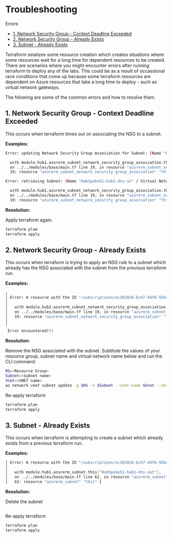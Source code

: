
# Troubleshooting <!-- omit from toc -->

Errors
- [1. Network Security Group - Context Deadline Exceeded](#1-network-security-group---context-deadline-exceeded)
- [2. Network Security Group - Already Exists](#2-network-security-group---already-exists)
- [3. Subnet - Already Exists](#3-subnet---already-exists)

Terraform seializes some resource creation which creates situations where some resources wait for a long time for dependent resources to be created. There are scenarios where you might encounter errors after running terraform to deploy any of the labs. This could be as a result of occassional race conditions that come up because some terraform resources are dependent on Azure resources that take a long time to deploy - such as virtual network gateways.

The folowing are some of the common errors and how to resolve them.

## 1. Network Security Group - Context Deadline Exceeded

This occurs when terraform times out on associating the NSG to a subnet.

**Examples:**

```sh
Error: updating Network Security Group Association for Subnet: (Name "HubSpokeS1-hub1-nva" / Virtual Network Name "HubSpokeS1-hub1-vnet" / Resource Group "HubSpokeS1RG"): network.SubnetsClient#CreateOrUpdate: Failure sending request: StatusCode=0 -- Original Error: context deadline exceeded

  with module.hub1.azurerm_subnet_network_security_group_association.this["nva"],
  on ../../modules/base/main.tf line 19, in resource "azurerm_subnet_network_security_group_association" "this":
  19: resource "azurerm_subnet_network_security_group_association" "this" {
```
```sh
Error: retrieving Subnet: (Name "HubSpokeS1-hub1-dns-in" / Virtual Network Name "HubSpokeS1-hub1-vnet" / Resource Group "HubSpokeS1RG"): network.SubnetsClient#Get: Failure sending request: StatusCode=0 -- Original Error: context deadline exceeded

  with module.hub1.azurerm_subnet_network_security_group_association.this["dns"],
  on ../../modules/base/main.tf line 19, in resource "azurerm_subnet_network_security_group_association" "this":
  19: resource "azurerm_subnet_network_security_group_association" "this" {
```

**Resolution:**

Apply terraform again.
```sh
terraform plam
terraform apply
```

## 2. Network Security Group - Already Exists

This occurs when terraform is trying to apply an NSG rule to a subnet which already has the NSG associated with the subnet from the previous terraform run.

**Examples:**

```sh
╷
│ Error: A resource with the ID "/subscriptions/ec265026-bc67-44f6-92bc-9849685d921d/resourceGroups/VwanS4RG/providers/Microsoft.Network/virtualNetworks/VwanS4-hub2-vnet/subnets/VwanS4-hub2-main" already exists - to be managed via Terraform this resource needs to be imported into the State. Please see the resource documentation for "azurerm_subnet_network_security_group_association" for more information.
│ 
│   with module.hub2.azurerm_subnet_network_security_group_association.this["main"],
│   on ../../modules/base/main.tf line 19, in resource "azurerm_subnet_network_security_group_association" "this":
│   19: resource "azurerm_subnet_network_security_group_association" "this" {
│ 
╵
 Error encountered!!!
```

**Resolution:**

Remove the NSG associated with the subnet. Subtitute the values of your resource group, subnet name and virtual network name below and run the CLI command:
```sh
RG=<Resource Group>
Subnet=<Subnet name>
Vnet=<VNET name>
az network vnet subnet update -g $RG -n $Subnet --vnet-name $Vnet --network-security-group null
```

Re-apply terraform
```sh
terraform plan
terraform apply
```
## 3. Subnet - Already Exists

This occurs when terraform is attempting to create a subnet which already exists from a previous terraform run.

**Examples:**

```sh
│ Error: A resource with the ID "/subscriptions/ec265026-bc67-44f6-92bc-9849685d921d/resourceGroups/HubSpokeS1RG/providers/Microsoft.Network/virtualNetworks/HubSpokeS1-hub1-vnet/subnets/HubSpokeS1-hub1-dns-out" already exists - to be managed via Terraform this resource needs to be imported into the State. Please see the resource documentation for "azurerm_subnet" for more information.
│ 
│   with module.hub1.azurerm_subnet.this["HubSpokeS1-hub1-dns-out"],
│   on ../../modules/base/main.tf line 62, in resource "azurerm_subnet" "this":
│   62: resource "azurerm_subnet" "this" {
```

**Resolution:**

Delete the subnet

```sh

```

Re-apply terraform
```sh
terraform plan
terraform apply
```
